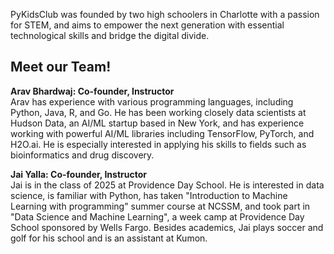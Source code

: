 PyKidsClub was founded by two high schoolers in Charlotte with a passion for STEM, and aims to empower the next generation with essential technological skills and bridge the digital divide. 

## Meet our Team!

**Arav Bhardwaj: Co-founder, Instructor** <br>
Arav has experience with various programming languages, including Python, Java, R, and Go. He has been working closely data scientists at Hudson Data, an AI/ML startup based in New York, and has experience working with powerful AI/ML libraries including TensorFlow, PyTorch, and H2O.ai. He is especially interested in applying his skills to fields such as bioinformatics and drug discovery. 

**Jai Yalla: Co-founder, Instructor** <br>
Jai is in the class of 2025 at Providence Day School. He is interested in data science, is familiar with Python, has taken "Introduction to Machine Learning with programming" summer course at NCSSM, and took part in "Data Science and Machine Learning", a week camp at Providence Day School sponsored by Wells Fargo. Besides academics, Jai plays soccer and golf for his school and is an assistant at Kumon.  

